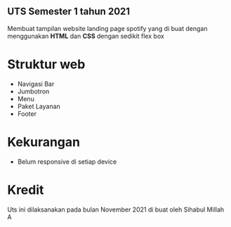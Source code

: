 ## UTS Semester 1 tahun 2021
Membuat tampilan website landing page spotify yang di buat  dengan menggunakan **HTML** dan **CSS** dengan sedikit flex box 

# Struktur web
- Navigasi Bar
- Jumbotron
- Menu 
- Paket Layanan 
- Footer 

# Kekurangan 
- Belum responsive di setiap device 

# Kredit 
Uts ini dilaksanakan pada bulan November 2021
di buat oleh Sihabul Millah A
